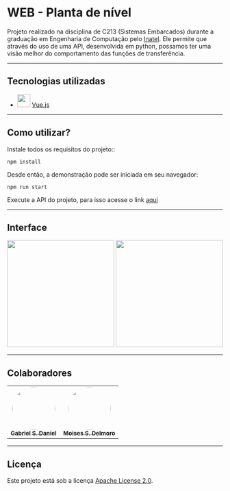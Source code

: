 # WEB - Planta de nível

Projeto realizado na disciplina de C213 (Sistemas Embarcados) durante a graduação em Engenharia de Computação pelo [Inatel](https://inatel.br/home/). Ele permite que através do uso de uma API, desenvolvida em python, possamos ter uma visão melhor do comportamento das funções de transferência.

---
## Tecnologias utilizadas
- <img height="30" src="https://upload.wikimedia.org/wikipedia/commons/thumb/9/95/Vue.js_Logo_2.svg/1184px-Vue.js_Logo_2.svg.png"/> [Vue.js](https://vuejs.org/) 

 ---
 ## Como utilizar?
 
Instale todos os requisitos do projeto::
 ```
 npm install
 ```

Desde então, a demonstração pode ser iniciada em seu navegador:
 ```
 npm run start
 ```
 Execute a API do projeto, para isso acesse o link [aqui](https://github.com/MoisesSDelmoro/planta-de-nivel-api)
 
---
## Interface
<p>
  <img height="250" src="https://user-images.githubusercontent.com/57488202/117463263-d826bc00-af25-11eb-946b-e812943c1ebd.png" />
  <img height="250" src="https://user-images.githubusercontent.com/57488202/117463907-86cafc80-af26-11eb-80cd-0aa935019cf9.png" />
</p>

---
## Colaboradores

<table>
  <tr>
    <td align="center"><a href="https://github.com/GabrielGSD/"><img style="border-radius: 50%;" src="https://user-images.githubusercontent.com/57488202/117461169-a57bc400-af23-11eb-8e32-86dc54da88c2.png" width="100px;" alt=""/><br /><sub><b>Gabriel S. Daniel</b></sub></a></td>      
    <td align="center"><a href="https://github.com/MoisesSDelmoro"><img style="border-radius: 50%;" src="https://user-images.githubusercontent.com/57488202/117151468-7f251f80-ad8f-11eb-9e56-7a242b89ed72.png" width="100px;" alt=""/><br /><sub><b>Moises S. Delmoro</b></sub></a></td>  
  </tr>
</table>

---
##  Licença

Este projeto está sob a licença [Apache License 2.0](./LICENSE).

